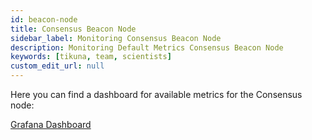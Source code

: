 ```yaml
---
id: beacon-node
title: Consensus Beacon Node
sidebar_label: Monitoring Consensus Beacon Node
description: Monitoring Default Metrics Consensus Beacon Node
keywords: [tikuna, team, scientists]
custom_edit_url: null
---
```


Here you can find a dashboard for available metrics for the Consensus node:

[Grafana Dashboard](https://dash.tikuna.io/public-dashboards/d7322b0297754a82bdff153e74c5d2c0?orgId=0)